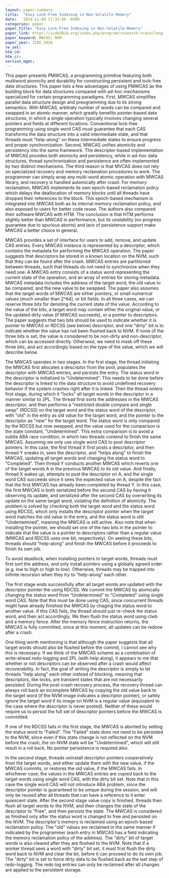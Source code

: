 ```yaml
---
layout: paper-summary
title:  "Easy Lock-Free Indexing in Non-Volatile Memory"
date:   2019-11-09 17:33:00 -0500
categories: paper
paper_title: "Easy Lock-Free Indexing in Non-Volatile Memory"
paper_link: https://icde2018.org/index.php/program/research-track/long-papers/
paper_keyword: MWCAS; NVM
paper_year: ICDE 2018
rw_set:
htm_cd:
htm_cr:
version_mgmt:
---
```


This paper presents PMWCAS, a programming primitive featuring both multiword atomicity and durability for constructing 
persistent and lock-free data structures. This paper lists a few advantages of using PMWCAS as the building block for
data structures compared with ad-hoc mechanisms specialized for certain programming paradigms. First, MWCAS simplifies
parallel data structure design and preogramming due to its strong semantics. With MWCAS, arbitraty number of words can 
be compared and swapped in an atomic manner, which greatly benefits pointer-based data structures, in which a single
operation typically involves changing several pointers and fields at different locations. Conventional lock-free programming
using single word CAS must guarantee that each CAS transforms the data structure into a valid intermediate state, and that 
threads must "help-along" on these intermediate states to ensure progress and proper synchronization. Second, MWCAS unifies
atomicity and persistency into the same framework. The descriptor-based implementation of MWCAS provides both atomicity
and persistency, while in ad-hoc data structures, thread synchronization and persistence are often implemented by two distinct 
mechanisms. The third reason is that MVCAS does not rely on specialized recovery and memory reclamation procedures to work.
The programmer can simply wrap any multi-word atomic operation with MWCAS library, and recovery is handled automically after 
crash. For memory reclamation, MWCAS implements its own epoch-based reclamation policy which delays the deallocation of 
memory blocks until all threads have dropped their references to the block. This epoch-based mechanism is integrated
into MWCAS both as its internal memory reclamation policy, and also exposed to users for better code reuse. The authors
also compared their software MWCAS with HTM. The conclusion is that HTM performs slightly better than MWCAS in performance,
but its unstability (no progress guarantee due to spurious aborts) and lack of persistence support make MWCAS a better choice
in general.

MWCAS provides a set of interface for users to add, remove, and update CAS entries. Every MWCAS instance is represented by
a descriptor, which contains the metadata for performing the MWCAS operation. The paper suggests that descriptors be stored
in a known location on the NVM, such that they can be found after the crash. MWCAS entries are partitioned between threads,
such that threads do not need to synchronize when they need one. A MWCAS entry consists of a status word representing the 
current state of the operation, and an array of entries for storing metadata. MWCAS metadata includes the address of the 
target word, the old value to be compared, and the new value to be swapped. The paper also assumes that the target words 
of MWCAS are either pointers, or small numerical values (much smaller than 2^64), or bit fields. In all three cases, 
we can reserve three bits for denoting the current state of the value. According to the value of the bits, a target word 
may contain either the original value, or the updated dirty value (if MWCAS succeeds), or a pointer to descriptors. The 
paper suggests that two bits should be used to indicate whether it is pointer to MWCAS or RDCSS (see below) descriptor,
and one "dirty" bit is to indicate whether the value has not been flushed back to NVM. If none of the three bits is 
set, the value is considered to be non-dirty and non-descriptor, which can be accessed directly. Otherwise, we need to
mask off these three bits, and act accordingly based on the type of the value, which we will describe below.

The MWCAS operates in two stages. In the first stage, the thread initiating the MWCAS first allocates a descriptor
from the pool, populates the descriptor with MWCAS entries, and persists the entry. The status word in the descriptor is
initialized to "Undetermined". This needs to be done before the descriptor is linked to the data structure to avoid 
undefined recovery behavior if the system crashes right after it is linked. Then the thread enters first stage, during
which it "locks" all target words in the descriptor in a manner similar to 2PL. The thread first sorts the addresses in
the MWCAS descriptor, and then performs a "restricted double compare and single swap" (RDCSS) on the target word and the 
status word of the descriptor, with "old" in the entry as old value for the target word, and the pointer to the descriptor 
as "new" for the target word. The status word is only compared by the RDCSS but now swapped, and the value used for the 
comparison is the state constant, "Undetermined". This extra comparison is to avoid a subtle ABA race condition, in which 
two threads contend to finish the same MWCAS. Assuming we only use single word CAS to post descriptor pointers. In this 
case, the first thread X first posts a descriptor, and then thread Y sneaks in, sees the descriptor, and "helps along" 
to finish the MWCAS, updating all target words and changing the status word to "Completed". Then thread Y conducts another 
MWCAS which reverts one of the target words A in the previous MWCAS to its old value. And finally, thread X wakes up, 
attempts to post the descriptor on A, and the single word CAS succeeds since it sees the expected value on A, despite
the fact that the first MWCAS has already been completed by thread Y. In this case, the first MWCAS is both serialized
before the second CAS by having it observing its update, and serialized after the second CAS by overwriting its update
on the same target word, violating the definition of atomicity. The problem is solved by checking both the target word
and the status word using RDCSS, which only installs the descriptor pointer when the target word matches the old value
in the entry, and the status word is still "Undertemined", meaning the MWCAS is still active. Also note that when installing
the pointer, we should set one of the two bits in the pointer to indicate that the value is a pointer to descriptors
rather than a regular value (MWCAS and RDCSS uses one bit, respectively). On seeting these bits, threads should "help-along" 
and finish the MWCAS before it proceeds to finish its own job.

To avoid deadlock, when installing pointers to target words, threads must first sort the address, and only install pointers
using a globally agreed order (e.g. low to high or high to low). Otherwise, threads may be trapped into infinite recursion
when they try to "help-along" each other.

The first stage ends successfully after all target words are updated with the descriptor pointer the using RDCSS. We 
commit the MWCAS by atomically changing the status word from "Undetermined" to "Completed" using single word CAS. Note 
that this must be done using CAS, since concurrent threads might have already finished the MWCAS by chaging the status 
word to another value. If this CAS fails, the thread should just re-check the status word, and then act accordingly. 
We then flush the status word using clwb and a memory fence. After the memory fence instruction returns, the MWCAS is fully
committed, since at this moment, all updates can be redone after a crash. 

One thing worth mentioning is that although the paper suggests that all target words should also be flushed before the commit, 
I cannot see why this is necessary. If we think of the MWCAS scheme as a combination of write-ahead redo-logging and 2PL 
(with help along), it appears to me that whether or not descriptors can be observed after a crash would affect recoverability.
In fact, the goal of writing the descriptor is simply to let threads "help along" each other instead of blocking, meaning that
descriptors, like locks, are transient states that are not necessarily persisted. During the post-crash recovery process,
the recovery thread can always roll back an incomplete MWCAS by copying the old value back to the target word (if the NVM
image indicates a descriptor pointer), or safely ignore the target word if its image on NVM is a regular value (equivalent
to the case where the descriptor is never posted). Neither of these would require us to persist the full set of descriptor
pointers before the MWCAS is committed.

If one of the RDCSS fails in the first stage, the MWCAS is aborted by setting the status word to "Failed". The "Failed"
state does not need to be persisted to the NVM, since even if this state change is not reflected on the NVM
before the crash, the on-NVM state will be "Undetermined", which will still result in a roll back. No pointer persistence
is required also.

In the second stage, threads uninstall descriptor pointers cooperatively from the target words, and either update them
with the new value, if the MWCAS commits, or restores the old value, if the MWCAS fails. In whichever case, the values
in the MWCAS entries are copied back to the target words using single word CAS, with the dirty bit set. Note that
in this case the single word CAS will not introduce ABA problem, since the descriptor pointer is guaranteed to be unique
during the session, and will only be reused after all threads that can have a reference to it enter quiescent state.
After the second stage value copy is finished, threads then flush all target words to the NVM, and then changes the 
state of the descriptor to "Free", and then persists the state. The MWCAS is considered as finished only after the 
status word is changed to free and persisted on the NVM. The descriptor's memory is reclaimed using an epoch-based
reclamation policy. The "old" values are reclaimed in the same manner if indicated by the programmer (each entry
in MWCAS has a field indicating the memory reclamation policy of the address). The "dirty" bit of target words is 
also cleared after they are flushed to the NVM. Note that if a worker thread sees a word with "dirty" bit set, it must
frist flush the dirty word back to NVM and clear the bit, before it can proceed to do its own job. The "dirty" bit is 
set to force dirty data to be flushed back as the last step of redo-logging. The redo log entries can only be reclaimed 
after all changes are applied to the persistent storage.